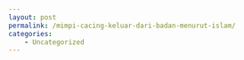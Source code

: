 ```yaml
---
layout: post
permalink: /mimpi-cacing-keluar-dari-badan-menurut-islam/
categories:
    - Uncategorized
---
```


